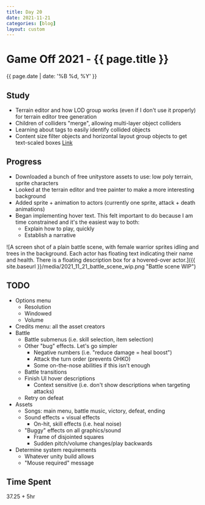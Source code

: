 ```yaml
---
title: Day 20
date: 2021-11-21
categories: [blog]
layout: custom
---
```

# Game Off 2021 - {{ page.title }}
{{ page.date | date: '%B %d, %Y' }}

## Study

- Terrain editor and how LOD group works (even if I don't use it properly) for terrain editor tree generation
- Children of colliders "merge", allowing multi-layer object colliders
- Learning about tags to easily identify collided objects
- Content size filter objects and horizontal layout group objects to get text-scaled boxes [Link](https://docs.unity3d.com/Packages/com.unity.ugui@1.0/manual/HOWTO-UIFitContentSize.html)

## Progress

- Downloaded a bunch of free unitystore assets to use: low poly terrain, sprite characters
- Looked at the terrain editor and tree painter to make a more interesting background
- Added sprite + animation to actors (currently one sprite, attack + death animations)
- Began implementing hover text. This felt important to do because I am time constrained and it's the easiest way to both:
  - Explain how to play, quickly
  - Establish a narrative

![A screen shot of a plain battle scene, with female warrior sprites idling and trees in the background. Each actor has floating text indicating their name and health. There is a floating description box for a hovered-over actor.]({{ site.baseurl }}/media/2021_11_21_battle_scene_wip.png "Battle scene WIP")

## TODO

- Options menu
  - Resolution
  - Windowed
  - Volume
- Credits menu: all the asset creators
- Battle
  - Battle submenus (i.e. skill selection, item selection)
  - Other "bug" effects. Let's go simpler
    - Negative numbers (i.e. "reduce damage = heal boost")
    - Attack the turn order (prevents OHKO)
    - Some on-the-nose abilities if this isn't enough
  - Battle transitions
  - Finish UI hover descriptions
    - Context sensitive (i.e. don't show descriptions when targeting attacks)
  - Retry on defeat
- Assets
  - Songs: main menu, battle music, victory, defeat, ending
  - Sound effects + visual effects
    - On-hit, skill effects (i.e. heal noise)
  - "Buggy" effects on all graphics/sound
    - Frame of disjointed squares
    - Sudden pitch/volume changes/play backwards
- Determine system requirements
  - Whatever unity build allows
  - "Mouse required" message

## Time Spent

37.25 + 5hr
